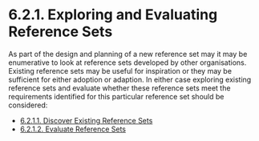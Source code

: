 # 6.2.1. Exploring and Evaluating Reference Sets

As part of the design and planning of a new reference set may it may be enumerative to look at reference sets developed by other organisations. Existing reference sets may be useful for inspiration or they may be sufficient for either adoption or adaption. In either case exploring existing reference sets and evaluate whether these reference sets meet the requirements identified for this particular reference set should be considered:

  * [6.2.1.1. Discover Existing Reference Sets](6.2.1.1.-Discover-Existing-Reference-Sets_35985719.html)
  * [6.2.1.2. Evaluate Reference Sets](6.2.1.2.-Evaluate-Reference-Sets_35985717.html)

